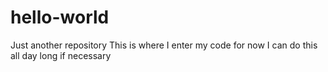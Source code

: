 # hello-world
Just another repository
This is where I enter my code for now
I can do this all day long if necessary
